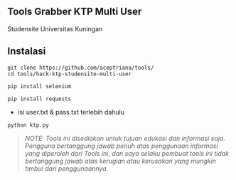 ## Tools Grabber KTP Multi User
 Studensite Universitas Kuningan


## Instalasi
```
git clone https://github.com/aceptriana/tools/
cd tools/hack-ktp-studensite-multi-user
```
```
pip install selenium
```
```
pip install requests
```
* isi user.txt & pass.txt terlebih dahulu 
```
python ktp.py
```

> _NOTE: 
Tools ini disediakan untuk tujuan edukasi dan informasi saja. Pengguna bertanggung jawab penuh atas penggunaan informasi yang diperoleh dari Tools ini, dan saya selaku pembuat tools ini tidak bertanggung jawab atas kerugian atau kerusakan yang mungkin timbul dari penggunaannya._
